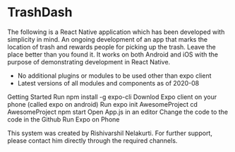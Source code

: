 # TrashDash
The following is a React Native application which has been developed with simplicity in mind. 
An ongoing development of an app that marks the location of trash and rewards people for picking up the trash. 
Leave the place better than you found it. It works on both Android and iOS with the purpose of demonstrating development in React Native.

- No additional plugins or modules to be used other than expo client
- Latest versions of all modules and components as of 2020-08

Getting Started
Run npm install -g expo-cli
Downlod Expo client on your phone (called expo on android)
Run expo init AwesomeProject
cd AwesomeProject
npm start 
Open App.js in an editor
Change the code to the code in the Github
Run Expo on Phone

This system was created by Rishivarshil Nelakurti. For further support, please contact him directly through the required channels.

